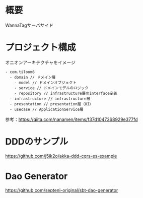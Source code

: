 # 概要

WannaTagサーバサイド

# プロジェクト構成

オニオンアーキテクチャをイメージ

```
- com.tiloom6
  - domain // ドメイン層
    - model // ドメインオブジェクト
    - service // ドメインモデルのロジック
    - repository // infrastructure層のinterface定義
  - infrastructure // infrastructure層
  - presentation // presentation層（UI）
  - usecase // ApplicationService層
```

参考：https://qiita.com/nanamen/items/f37d1047368929e377fd

# DDDのサンプル

https://github.com/j5ik2o/akka-ddd-cqrs-es-example

# Dao Generator

https://github.com/septeni-original/sbt-dao-generator